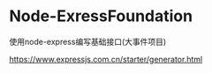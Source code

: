 # Node-ExressFoundation
使用node-express编写基础接口(大事件项目)
<!-- Express 中文网 -->
https://www.expressjs.com.cn/starter/generator.html
